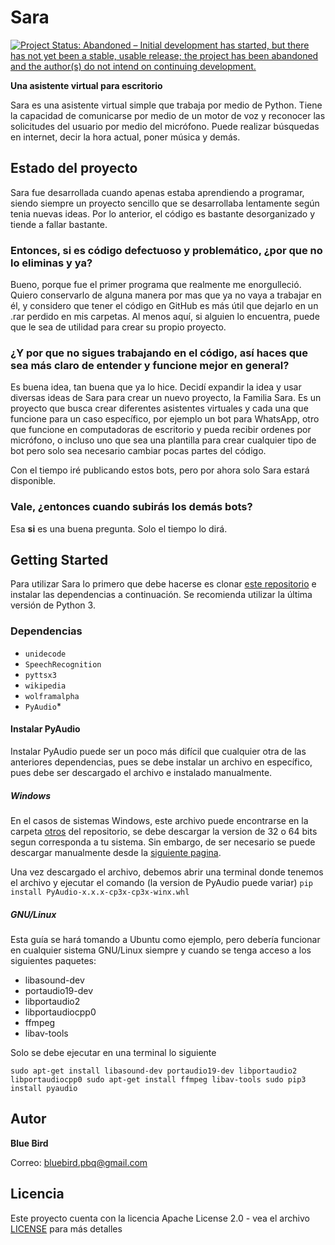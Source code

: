 # Sara

[![Project Status: Abandoned – Initial development has started, but there has not yet been a stable, usable release; the project has been abandoned and the author(s) do not intend on continuing development.](http://www.repostatus.org/badges/latest/abandoned.svg)](http://www.repostatus.org/#abandoned)

**Una asistente virtual para escritorio**

Sara es una asistente virtual simple que trabaja por medio de Python. Tiene la capacidad de comunicarse por medio de un motor de voz y reconocer las solicitudes del usuario por medio del micrófono. Puede realizar búsquedas en internet, decir la hora actual, poner música y demás.

## Estado del proyecto

Sara fue desarrollada cuando apenas estaba aprendiendo a programar, siendo siempre un proyecto sencillo que se desarrollaba lentamente según tenia nuevas ideas. Por lo anterior, el código es bastante desorganizado y tiende a fallar bastante.

### Entonces, si es código defectuoso y problemático, ¿por que no lo eliminas y ya?

Bueno, porque fue el primer programa que realmente me enorgulleció. Quiero conservarlo de alguna manera por mas que ya no vaya a trabajar en él, y considero que tener el código en GitHub es más útil que dejarlo en un .rar perdido en mis carpetas. Al menos aquí, si alguien lo encuentra, puede que le sea de utilidad para crear su propio proyecto.

### ¿Y por que no sigues trabajando en el código, así haces que sea más claro de entender y funcione mejor en general?

Es buena idea, tan buena que ya lo hice. Decidí expandir la idea y usar diversas ideas de Sara para crear un nuevo proyecto, la Familia Sara. Es un proyecto que busca crear diferentes asistentes virtuales y cada una que funcione para un caso específico, por ejemplo un bot para WhatsApp, otro que funcione en computadoras de escritorio y pueda recibir ordenes por micrófono, o incluso uno que sea una plantilla para crear cualquier tipo de bot pero solo sea necesario cambiar pocas partes del código.

Con el tiempo iré publicando estos bots, pero por ahora solo Sara estará disponible.

### Vale, ¿entonces cuando subirás los demás bots?

Esa **si** es una buena pregunta. Solo el tiempo lo dirá. 

## Getting Started

Para utilizar Sara lo primero que debe hacerse es clonar [este repositorio](https://github.com/BlueBird-BH/Sara.git) e instalar las dependencias a continuación. Se recomienda utilizar la última versión de Python 3.

### Dependencias
- ``unidecode``
- ``SpeechRecognition``
- ``pyttsx3``
- ``wikipedia``
- ``wolframalpha``
- ``PyAudio``*

#### Instalar PyAudio
Instalar PyAudio puede ser un poco más difícil que cualquier otra de las anteriores dependencias, pues se debe instalar un archivo en específico, pues debe ser descargado el archivo e instalado manualmente. 

##### Windows
En el casos de sistemas Windows, este archivo puede encontrarse en la carpeta [otros](https://github.com/BlueBird-BH/Sara/blob/main/otros) del repositorio, se debe descargar la version de 32 o 64 bits segun corresponda a tu sistema. Sin embargo, de ser necesario se puede descargar manualmente desde la [siguiente pagina](https://www.lfd.uci.edu/~gohlke/pythonlibs/#pyaudio).

Una vez descargado el archivo, debemos abrir una terminal donde tenemos el archivo y ejecutar el comando (la version de PyAudio puede variar) ``pip install PyAudio-x.x.x-cp3x-cp3x-winx.whl``

##### GNU/Linux
Esta guía se hará tomando a Ubuntu como ejemplo, pero debería funcionar en cualquier sistema GNU/Linux siempre y cuando se tenga acceso a los siguientes paquetes:
- libasound-dev
- portaudio19-dev
- libportaudio2
- libportaudiocpp0
- ffmpeg
- libav-tools

Solo se debe ejecutar en una terminal lo siguiente

``
sudo apt-get install libasound-dev portaudio19-dev libportaudio2 libportaudiocpp0
sudo apt-get install ffmpeg libav-tools
sudo pip3 install pyaudio
``

## Autor

 **Blue Bird**
 
 Correo: bluebird.pbq@gmail.com

## Licencia

Este proyecto cuenta con la licencia Apache License 2.0 - vea el archivo [LICENSE](LICENSE) para más detalles
